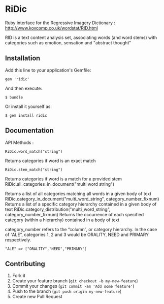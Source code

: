 # RiDic

Ruby interface for the Regressive Imagery Dictionary :  
http://www.kovcomp.co.uk/wordstat/RID.html

RID is a text content analysis set, associating words (and word stems) with  
categories such as emotion, sensation and "abstract thought"

## Installation

Add this line to your application's Gemfile:

    gem 'ridic'

And then execute:

    $ bundle

Or install it yourself as:

    $ gem install ridic

## Documentation

API Methods :

    RiDic.word_match("string")
Returns categories if word is an exact match
    
    RiDic.stem_match("string")

Returns categories if word is a match for a provided stem
    RiDic.all_categories_in_document("multi word string")

Returns a list of all categories matching all words in a given body of text
    RiDic.category_in_document("multi_word_string", category_number_fixnum)
Returns a list of a specific category hierarchy contained in a given body of text
    RiDic.category_distribution("multi_word_string", category_number_fixnum)
Returns the occurrence of each specified category (within a hierarchy) contained in a body of text

category_number refers to the “column”, or category hierarchy. In the case of “ALE”, categories 1, 2 and 3 would be ORALITY, NEED and PRIMARY respectively.

    "ALE" => ["ORALITY","NEED","PRIMARY"]

## Contributing

1. Fork it
2. Create your feature branch (`git checkout -b my-new-feature`)
3. Commit your changes (`git commit -am 'Add some feature'`)
4. Push to the branch (`git push origin my-new-feature`)
5. Create new Pull Request
